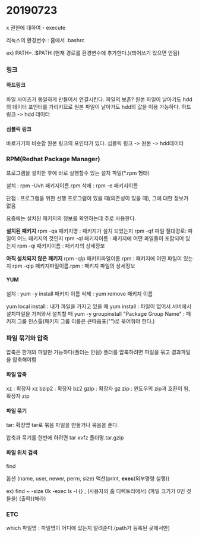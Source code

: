 # 20190723

x 권한에 대하여
\- execute 







리눅스의 환경변수 : 홈에서 .bashrc

ex) PATH=.:$PATH  (현재 경로를 환경변수에 추가한다.)(띄어쓰기 있으면 안됨)



### 링크

#### 하드링크

파일 사이즈가 동일하게 만들어서 연결시킨다.
파일의 보존? 
원본 파일이 날아가도 hdd의 데이터 포인터를 가리키므로 원본 파일이 날아가도 hdd의 값을 이용 가능하다.
하드 링크 -> hdd 데이터

#### 심볼릭 링크

바로가기와 비슷함
원본 링크의 포인터가 있다.
심볼릭 링크 -> 원본 -> hdd데이터



### RPM(Redhat Package Manager)

프로그램을 설치한 후에 바로 실행할수 있는 설치 파일(*.rpm 형태)

설치 : rpm -Uvh 패키지이름.rpm
삭제 : rpm -e 패키지이름

단점 : 프로그램을 위한 선행 프로그램이 있을 때(의존성이 있을 때), 그에 대한 정보가 없음

요즘에는 설치된 패키지의 정보를 확인하는데 주로 사용한다.

**설치된 패키지**
rpm -qa 패키지명 : 패키지가 설치 되었는지
rpm -qf  파일 절대경로: 파일이 어느 패키지의 것인지
rpm -ql  패키지이름 : 패키지에 어떤 파일들이 포함되어 있는지
rpm -qi  패키지이름 : 패키지의 상세정보

**아직 설치되지 않은 패키지**
rpm -qlp 패키지파일이름.rpm : 패키지에 어떤 파일이 있는지
rpm -qip 패키지파일이름.rpm : 패키지 파일의 상세정보

#### YUM

설치 : yum -y install 패키지 이름
삭제 : yum remove 패키지 이름

yum local install : 내가 파일을 가지고 있을 때
yum install : 파일이 없어서 서버에서 설치파일을 가져와서 설치할 때
yum -y groupinstall "Package Group Name" : 패키지 그룹 인스톨(패키지 그룹 이름은 큰따옴표("")로 묶어줘야 한다.)



### 파일 묶기와 압축

압축은 한개의 파일만 가능하다(폴더는 안됨)
폴더를 압축하려면 파일을 묶고 결과파일을 압축해야함

#### 파일 압축

xz : 확장자 xz
bzip2 : 확장자 bz2
gzip : 확장자 gz
zip : 윈도우의 zip과 호환이 됨, 확장자 zip



#### 파일 묶기

 tar: 확장명 tar로 묶음 파일을 만들거나 묶음을 푼다.

압축과 묶기를 한번에 하려면
tar xvfz 폴더명.tar.gzip 



#### 파일 위치 검색

find

옵션 (name, user, newer, perm, size)
액션(print, **exec**(외부명령 실행))

ex) find ~ -size 0k -exec ls -l {} \;
(사용자의 홈 디렉토리에서) (파일 크기가 0인 것들을) (출력)(해라)



### ETC

which 파일명 : 파일명이 어디에 있는지 알려준다.(path가 등록된 곳에서만)
